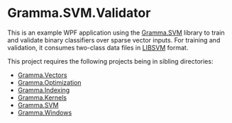 # Gramma.SVM.Validator
This is an example WPF application using the [Gramma.SVM](https://github.com/grammophone/Gramma.SVM) library to train and validate binary classifiers over sparse vector inputs. For training and validation, it consumes two-class data files in [LIBSVM](https://github.com/cjlin1/libsvm) format.

This project requires the following projects being in sibling directories:
* [Gramma.Vectors](https://github.com/grammophone/Gramma.Vectors)
* [Gramma.Optimization](https://github.com/grammophone/Gramma.Optimization)
* [Gramma.Indexing](https://github.com/grammophone/Gramma.Indexing)
* [Gramma.Kernels](https://github.com/grammophone/Gramma.Kernels)
* [Gramma.SVM](https://github.com/grammophone/Gramma.SVM)
* [Gramma.Windows](https://github.com/grammophone/Gramma.Windows)
